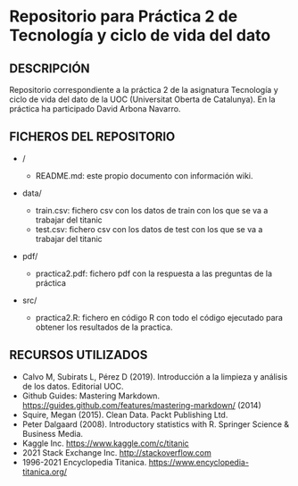 
# Repositorio para Práctica 2 de Tecnología y ciclo de vida del dato

## DESCRIPCIÓN

Repositorio correspondiente a la práctica 2 de la asignatura Tecnología y ciclo de vida del dato de la UOC (Universitat Oberta de Catalunya).
En la práctica ha participado David Arbona Navarro.


## FICHEROS DEL REPOSITORIO
 
 - /
   - README.md: este propio documento con información wiki.

 - data/
   - train.csv: fichero csv con los datos de train con los que se va a trabajar del titanic
   - test.csv: fichero csv con los datos de test con los que se va a trabajar del titanic
 
 - pdf/
   - practica2.pdf: fichero pdf con la respuesta a las preguntas de la práctica
 
 - src/
   - practica2.R: fichero en código R con todo el código ejecutado para obtener los resultados de la practica.


## RECURSOS UTILIZADOS

- Calvo M, Subirats L, Pérez D (2019). Introducción a la limpieza y análisis de los datos. Editorial UOC.
- Github Guides: Mastering Markdown. https://guides.github.com/features/mastering-markdown/ (2014)
- Squire, Megan (2015). Clean Data. Packt Publishing Ltd.
- Peter Dalgaard (2008). Introductory statistics with R. Springer Science & Business Media.
- Kaggle Inc. https://www.kaggle.com/c/titanic
- 2021 Stack Exchange Inc. http://stackoverflow.com
- 1996-2021 Encyclopedia Titanica. https://www.encyclopedia-titanica.org/
